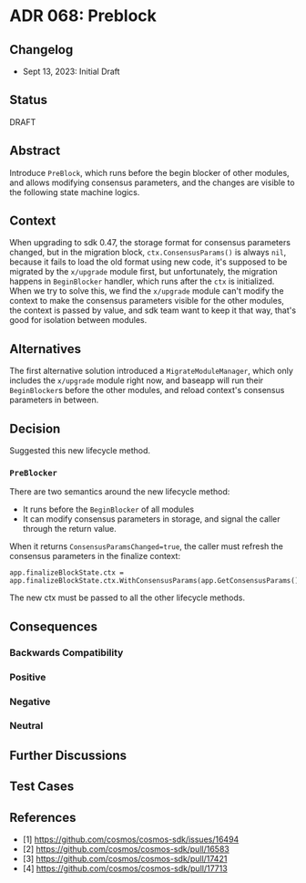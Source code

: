 # ADR 068: Preblock

## Changelog

* Sept 13, 2023: Initial Draft

## Status

DRAFT

## Abstract

Introduce `PreBlock`, which runs before the begin blocker of other modules, and allows modifying consensus parameters, and the changes are visible to the following state machine logics.

## Context

When upgrading to sdk 0.47, the storage format for consensus parameters changed, but in the migration block, `ctx.ConsensusParams()` is always `nil`, because it fails to load the old format using new code, it's supposed to be migrated by the `x/upgrade` module first, but unfortunately, the migration happens in `BeginBlocker` handler, which runs after the `ctx` is initialized.
When we try to solve this, we find the `x/upgrade` module can't modify the context to make the consensus parameters visible for the other modules, the context is passed by value, and sdk team want to keep it that way, that's good for isolation between modules.

## Alternatives

The first alternative solution introduced a `MigrateModuleManager`, which only includes the `x/upgrade` module right now, and baseapp will run their `BeginBlocker`s before the other modules, and reload context's consensus parameters in between.

## Decision

Suggested this new lifecycle method.

### `PreBlocker`

There are two semantics around the new lifecycle method:

* It runs before the `BeginBlocker` of all modules
* It can modify consensus parameters in storage, and signal the caller through the return value.

When it returns `ConsensusParamsChanged=true`, the caller must refresh the consensus parameters in the finalize context:

```
app.finalizeBlockState.ctx = app.finalizeBlockState.ctx.WithConsensusParams(app.GetConsensusParams())
```

The new ctx must be passed to all the other lifecycle methods.


## Consequences

### Backwards Compatibility

### Positive

### Negative

### Neutral

## Further Discussions

## Test Cases

## References

* [1] https://github.com/cosmos/cosmos-sdk/issues/16494
* [2] https://github.com/cosmos/cosmos-sdk/pull/16583
* [3] https://github.com/cosmos/cosmos-sdk/pull/17421
* [4] https://github.com/cosmos/cosmos-sdk/pull/17713

